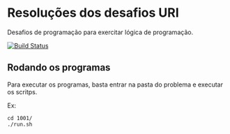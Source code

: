 # Resoluções dos desafios URI

Desafios de programação para exercitar lógica de programação.

[![Build Status](https://travis-ci.org/arcursino/uri.svg?branch=master)](https://travis-ci.org/arcursino/uri)

## Rodando os programas

Para executar os programas, basta entrar na pasta do problema e executar os scritps.

Ex:
```
cd 1001/
./run.sh
```
